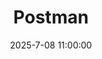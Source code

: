 ---
title: Postman
date: 2025-7-08 11:00:00
category:
  - 测试工具
tags: 面试
banner: /assets/cover/doc.jpg
---